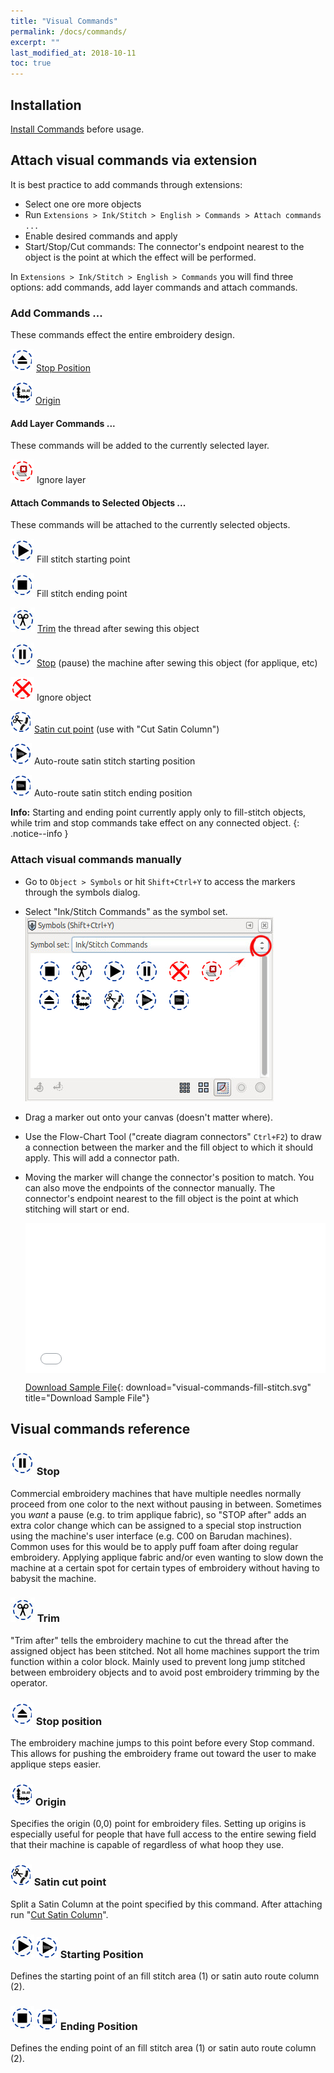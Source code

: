 ```yaml
---
title: "Visual Commands"
permalink: /docs/commands/
excerpt: ""
last_modified_at: 2018-10-11
toc: true
---
```

## Installation

[Install Commands](/docs/addons/) before usage.

## Attach visual commands via extension

It is best practice to add commands through extensions:

* Select one ore more objects
* Run `Extensions > Ink/Stitch > English > Commands > Attach commands ...`
* Enable desired commands and apply
* Start/Stop/Cut commands: The connector's endpoint nearest to the object is the point at which the effect will be performed.

In `Extensions > Ink/Stitch > English > Commands` you will find three options: add commands, add layer commands and attach commands.

### Add Commands ...

These commands effect the entire embroidery design.

![stop position](/assets/images/docs/visual-commands-stop-position.jpg) [Stop Position](#-stop-position)

![origin](/assets/images/docs/visual-commands-origin.jpg) [Origin](#-origin)

#### Add Layer Commands ...

These commands will be added to the currently selected layer.

![ignore layer symbol](/assets/images/docs/visual-commands-ignore-layer.jpg) Ignore layer

#### Attach Commands to Selected Objects ...

These commands will be attached to the currently selected objects.

![starting point symbol](/assets/images/docs/visual-commands-start.jpg) Fill stitch starting point

![ending point symbol](/assets/images/docs/visual-commands-end.jpg) Fill stitch ending point

![trim symbol](/assets/images/docs/visual-commands-trim.jpg) [Trim](#-trim) the thread after sewing this object

![stop symbol](/assets/images/docs/visual-commands-stop.jpg) [Stop](#-stop) (pause) the machine after sewing this object (for applique, etc)

![ignore symbol](/assets/images/docs/visual-commands-ignore.jpg) Ignore object

![satin cut point symbol](/assets/images/docs/visual-commands-satin-cut-point.jpg) [Satin cut point](/docs/commands/#-satin-cut-point) (use with "Cut Satin Column")

![auto route satin starting position symbol](/assets/images/docs/visual-commands-auto-route-satin-stitch-start.jpg) Auto-route satin stitch starting position

![auto route satin starting position symbol](/assets/images/docs/visual-commands-auto-route-satin-stitch-end.jpg) Auto-route satin stitch ending position

**Info:**
Starting and ending point currently apply only to fill-stitch objects, while trim and stop commands take effect on any connected object.
{: .notice--info }

### Attach visual commands manually

* Go to `Object > Symbols` or hit `Shift+Ctrl+Y` to access the markers through the symbols dialog.
* Select "Ink/Stitch Commands" as the symbol set.
![Symbol Set](/assets/images/docs/en/visual-commands-symbol-set.jpg)
* Drag a marker out onto your canvas (doesn't matter where).
* Use the Flow-Chart Tool ("create diagram connectors" `Ctrl+F2`) to draw a connection between the marker and the fill object to which it should apply. This will add a connector path.
* Moving the marker will change the connector's position to match. You can also move the endpoints of the connector manually. The connector's endpoint nearest to the fill object is the point at which stitching will start or end.

  <div style="position: relative; padding-bottom: 50%; height: 0;">
    <iframe src="/assets/video/docs/visual-commands.m4v" frameborder="0" allowfullscreen style="position: absolute; top: 0; left: 0; width: 100%; height: 100%;"></iframe>
  </div>
  
  [Download Sample File](/assets/images/docs/visual-commands-fill-stitch.svg){: download="visual-commands-fill-stitch.svg" title="Download Sample File"}

## Visual commands reference

### ![stop symbol](/assets/images/docs/visual-commands-stop.jpg) Stop

Commercial embroidery machines that have multiple needles normally proceed from one color to the next without pausing in between. Sometimes you *want* a pause (e.g. to trim applique fabric), so "STOP after" adds an extra color change which can be assigned to a special stop instruction using the machine's user interface (e.g. C00 on Barudan machines). Common uses for this would be to apply puff foam after doing regular embroidery.  Applying applique fabric and/or even wanting to slow down the machine at a certain spot for certain types of embroidery without having to babysit the machine.

### ![trim symbol](/assets/images/docs/visual-commands-trim.jpg) Trim

"Trim after" tells the embroidery machine to cut the thread after the assigned object has been stitched.  Not all home machines support the trim function within a color block.  Mainly used to prevent long jump stitched between embroidery objects and to avoid post embroidery trimming by the operator.

### ![stop position](/assets/images/docs/visual-commands-stop-position.jpg) Stop position

The embroidery machine jumps to this point before every Stop command.  This allows for pushing the embroidery frame out toward the user to make applique steps easier.

### ![origin](/assets/images/docs/visual-commands-origin.jpg) Origin

Specifies the origin (0,0) point for embroidery files. Setting up origins is especially useful for people that have full access to the entire sewing field that their machine is capable of regardless of what hoop they use.

### ![satin cut point symbol](/assets/images/docs/visual-commands-satin-cut-point.jpg) Satin cut point

Split a Satin Column at the point specified by this command. After attaching run "[Cut Satin Column](/docs/satin-tools/#cut-satin-column)".

### ![starting point symbol](/assets/images/docs/visual-commands-start.jpg)  ![auto route satin starting position symbol](/assets/images/docs/visual-commands-auto-route-satin-stitch-start.jpg) Starting Position

Defines the starting point of an fill stitch area (1) or satin auto route column (2).

### ![ending point symbol](/assets/images/docs/visual-commands-end.jpg) ![auto route satin starting position symbol](/assets/images/docs/visual-commands-auto-route-satin-stitch-end.jpg) Ending Position

Defines the ending point of an fill stitch area (1) or satin auto route column (2).
